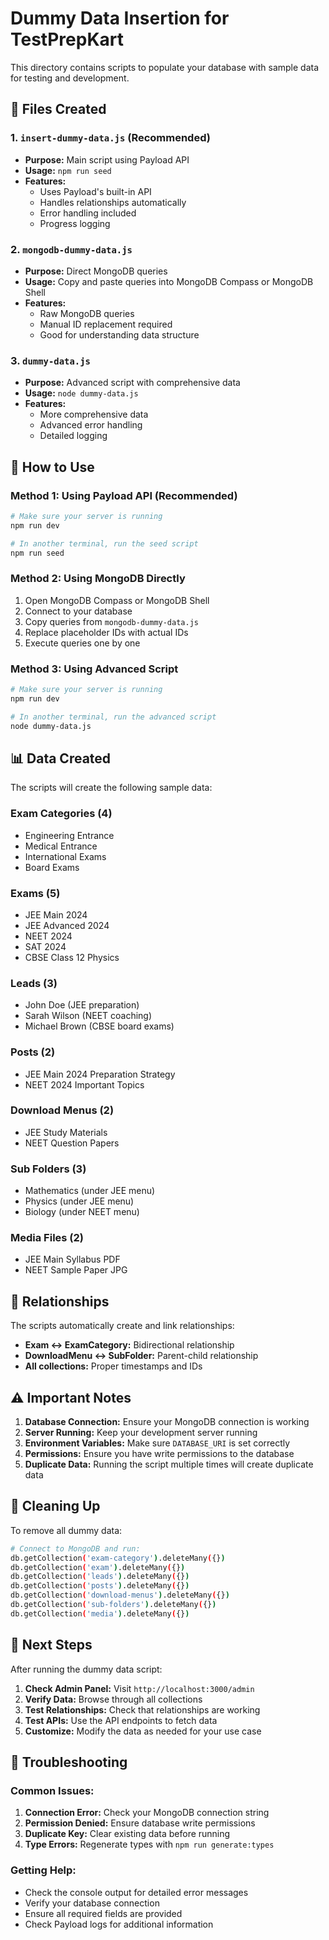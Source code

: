 # Dummy Data Insertion for TestPrepKart

This directory contains scripts to populate your database with sample data for testing and development.

## 📁 Files Created

### 1. `insert-dummy-data.js` (Recommended)

- **Purpose:** Main script using Payload API
- **Usage:** `npm run seed`
- **Features:**
  - Uses Payload's built-in API
  - Handles relationships automatically
  - Error handling included
  - Progress logging

### 2. `mongodb-dummy-data.js`

- **Purpose:** Direct MongoDB queries
- **Usage:** Copy and paste queries into MongoDB Compass or MongoDB Shell
- **Features:**
  - Raw MongoDB queries
  - Manual ID replacement required
  - Good for understanding data structure

### 3. `dummy-data.js`

- **Purpose:** Advanced script with comprehensive data
- **Usage:** `node dummy-data.js`
- **Features:**
  - More comprehensive data
  - Advanced error handling
  - Detailed logging

## 🚀 How to Use

### Method 1: Using Payload API (Recommended)

```bash
# Make sure your server is running
npm run dev

# In another terminal, run the seed script
npm run seed
```

### Method 2: Using MongoDB Directly

1. Open MongoDB Compass or MongoDB Shell
2. Connect to your database
3. Copy queries from `mongodb-dummy-data.js`
4. Replace placeholder IDs with actual IDs
5. Execute queries one by one

### Method 3: Using Advanced Script

```bash
# Make sure your server is running
npm run dev

# In another terminal, run the advanced script
node dummy-data.js
```

## 📊 Data Created

The scripts will create the following sample data:

### Exam Categories (4)

- Engineering Entrance
- Medical Entrance
- International Exams
- Board Exams

### Exams (5)

- JEE Main 2024
- JEE Advanced 2024
- NEET 2024
- SAT 2024
- CBSE Class 12 Physics

### Leads (3)

- John Doe (JEE preparation)
- Sarah Wilson (NEET coaching)
- Michael Brown (CBSE board exams)

### Posts (2)

- JEE Main 2024 Preparation Strategy
- NEET 2024 Important Topics

### Download Menus (2)

- JEE Study Materials
- NEET Question Papers

### Sub Folders (3)

- Mathematics (under JEE menu)
- Physics (under JEE menu)
- Biology (under NEET menu)

### Media Files (2)

- JEE Main Syllabus PDF
- NEET Sample Paper JPG

## 🔗 Relationships

The scripts automatically create and link relationships:

- **Exam ↔ ExamCategory:** Bidirectional relationship
- **DownloadMenu ↔ SubFolder:** Parent-child relationship
- **All collections:** Proper timestamps and IDs

## ⚠️ Important Notes

1. **Database Connection:** Ensure your MongoDB connection is working
2. **Server Running:** Keep your development server running
3. **Environment Variables:** Make sure `DATABASE_URI` is set correctly
4. **Permissions:** Ensure you have write permissions to the database
5. **Duplicate Data:** Running the script multiple times will create duplicate data

## 🧹 Cleaning Up

To remove all dummy data:

```bash
# Connect to MongoDB and run:
db.getCollection('exam-category').deleteMany({})
db.getCollection('exam').deleteMany({})
db.getCollection('leads').deleteMany({})
db.getCollection('posts').deleteMany({})
db.getCollection('download-menus').deleteMany({})
db.getCollection('sub-folders').deleteMany({})
db.getCollection('media').deleteMany({})
```

## 🎯 Next Steps

After running the dummy data script:

1. **Check Admin Panel:** Visit `http://localhost:3000/admin`
2. **Verify Data:** Browse through all collections
3. **Test Relationships:** Check that relationships are working
4. **Test APIs:** Use the API endpoints to fetch data
5. **Customize:** Modify the data as needed for your use case

## 🐛 Troubleshooting

### Common Issues:

1. **Connection Error:** Check your MongoDB connection string
2. **Permission Denied:** Ensure database write permissions
3. **Duplicate Key:** Clear existing data before running
4. **Type Errors:** Regenerate types with `npm run generate:types`

### Getting Help:

- Check the console output for detailed error messages
- Verify your database connection
- Ensure all required fields are provided
- Check Payload logs for additional information
